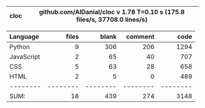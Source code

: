 cloc|github.com/AlDanial/cloc v 1.78  T=0.10 s (175.8 files/s, 37708.0 lines/s)
--- | ---

Language|files|blank|comment|code
:-------|-------:|-------:|-------:|-------:
Python|9|306|206|1294
JavaScript|2|65|40|707
CSS|5|63|28|658
HTML|2|5|0|489
--------|--------|--------|--------|--------
SUM:|18|439|274|3148
